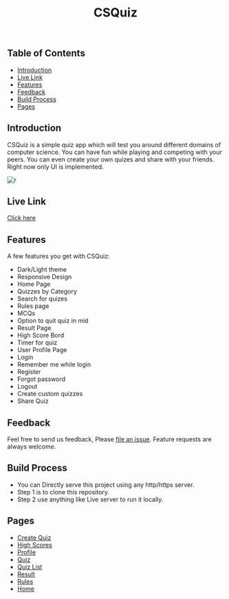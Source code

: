 <h1 align="center"> CSQuiz </h1> <br>

## Table of Contents

- [Introduction](#introduction)
- [Live Link](#live-link)
- [Features](#features)
- [Feedback](#feedback)
- [Build Process](#build-process)
- [Pages](#pages)


## Introduction
CSQuiz is a simple quiz app which will test you around different domains of computer science. You can have fun while playing and competing with your peers. You can even create your own quizes and share with your friends. Right now only UI is implemented.

![r](https://user-images.githubusercontent.com/32888608/155190992-2c0e8bd0-4cfa-45d9-be62-c46ebf86401a.jpg)

## Live Link
[Click here](https://csquiz.netlify.app)

## Features

A few features you get with CSQuiz:

* Dark/Light theme
* Responsive Design
* Home Page
* Quizzes by Category
* Search for quizes
* Rules page
* MCQs
* Option to quit quiz in mid
* Result Page
* High Score Bord
* Timer for quiz
* User Profile Page
* Login
* Remember me while login
* Register
* Forgot password
* Logout
* Create custom quizzes 
* Share Quiz


## Feedback

Feel free to send us feedback, Please [file an issue](https://github.com/SJTGSHIVAM/CSQuiz/issues/new). Feature requests are always welcome.


## Build Process

- You can Directly serve this project using any http/https server. 
- Step 1 is to clone this repository.
- Step 2 use anything like Live server to run it locally.


## Pages

* [Create Quiz](https://csquiz.netlify.app/create_quiz)
* [High Scores](https://csquiz.netlify.app/high_scores)
* [Profile](https://csquiz.netlify.app/profile)
* [Quiz](https://csquiz.netlify.app/quiz)
* [Quiz List](https://csquiz.netlify.app/quiz_list)
* [Result](https://csquiz.netlify.app/result)
* [Rules](https://csquiz.netlify.app/rules)
* [Home](https://csquiz.netlify.app)


